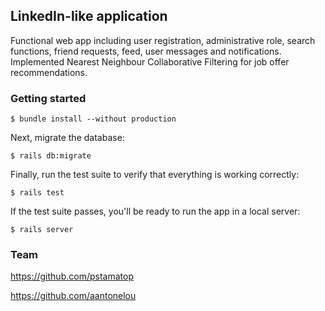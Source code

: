 ## LinkedIn-like application
Functional web app including user registration, administrative role, search functions, friend requests, feed, user messages and notifications. Implemented Nearest Neighbour Collaborative Filtering for job offer recommendations.

### Getting started
```
$ bundle install --without production
```
Next, migrate the database:
```
$ rails db:migrate
```
Finally, run the test suite to verify that everything is working correctly:
```
$ rails test
```
If the test suite passes, you'll be ready to run the app in a local server:
```
$ rails server
```

### Team

https://github.com/pstamatop

https://github.com/aantonelou
